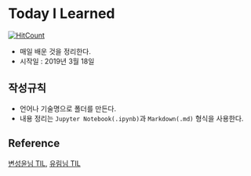 # Today I Learned
[![HitCount](http://hits.dwyl.io/Sungchul-P/TIL.svg)](http://hits.dwyl.io/Sungchul-P/TIL)
- 매일 배운 것을 정리한다.
- 시작일 : 2019년 3월 18일

## 작성규칙
- 언어나 기술명으로 폴더를 만든다.
- 내용 정리는 `Jupyter Notebook(.ipynb)`과  `Markdown(.md)` 형식을 사용한다.

## Reference
[변성윤님 TIL](https://github.com/zzsza/TIL#today-i-learned), [유림님 TIL](https://github.com/milooy/TIL#today-i-learned)